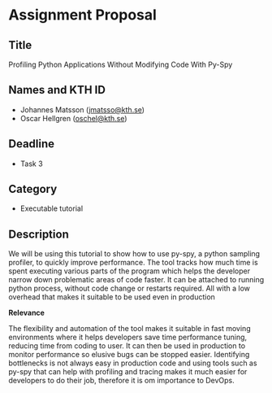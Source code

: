 # Assignment Proposal

## Title

Profiling Python Applications Without Modifying Code With Py-Spy

## Names and KTH ID

  - Johannes Matsson (jmatsso@kth.se)
  - Oscar Hellgren (oschel@kth.se)

## Deadline

- Task 3

## Category

- Executable tutorial

## Description

We will be using this tutorial to show how to use py-spy, a python sampling profiler, to quickly improve performance. The tool tracks how much time is spent executing various parts of the program which helps the developer narrow down problematic areas of code faster. It can be attached to running python process, without code change or restarts required. All with a low overhead that makes it suitable to be used even in production

**Relevance**

The flexibility and automation of the tool makes it suitable in fast moving environments where it helps developers save time performance tuning, reducing time from coding to user. It can then be used in production to monitor performance so elusive bugs can be stopped easier. Identifying bottlenecks is not always easy in production code and using tools such as py-spy that can help with profiling and tracing makes it much easier for developers to do their job, therefore it is om importance to DevOps.